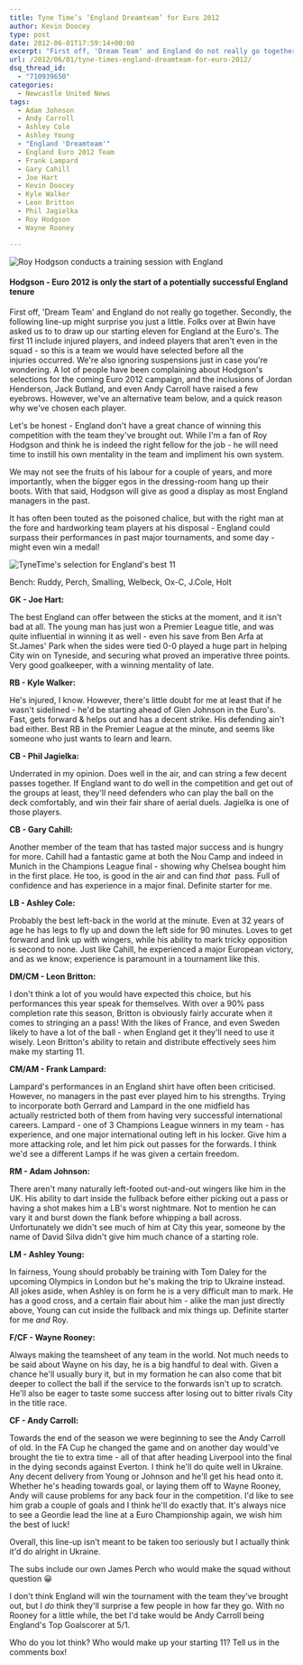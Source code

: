 ```yaml
---
title: Tyne Time’s ‘England Dreamteam’ for Euro 2012
author: Kevin Doocey
type: post
date: 2012-06-01T17:59:14+00:00
excerpt: "First off, 'Dream Team' and England do not really go together. Secondly, the following line-up might surprise you just a little. Folks over at Bwin have asked us to to draw up our.."
url: /2012/06/01/tyne-times-england-dreamteam-for-euro-2012/
dsq_thread_id:
  - "710939650"
categories:
  - Newcastle United News
tags:
  - Adam Johnson
  - Andy Carroll
  - Ashley Cole
  - Ashley Young
  - "England 'Dreamteam'"
  - England Euro 2012 Team
  - Frank Lampard
  - Gary Cahill
  - Joe Hart
  - Kevin Doocey
  - Kyle Walker
  - Leon Britton
  - Phil Jagielka
  - Roy Hodgson
  - Wayne Rooney

---
```

![Roy Hodgson conducts a training session with England](https://www.tynetime.com/wp-content/uploads/2012/06/roy-hodgson-england-training.jpg "roy-hodgson-england-training")

#### Hodgson - Euro 2012 is only the start of a potentially successful England tenure

First off, 'Dream Team' and England do not really go together. Secondly, the following line-up might surprise you just a little. Folks over at Bwin have asked us to to draw up our starting eleven for England at the Euro's. The first 11 include injured players, and indeed players that aren't even in the squad - so this is a team we would have selected before all the injuries occurred. We're also ignoring suspensions just in case you're wondering. A lot of people have been complaining about  Hodgson's selections for the coming Euro 2012 campaign, and the inclusions of Jordan Henderson, Jack Butland, and even Andy Carroll have raised a few eyebrows. However, we've an alternative team below, and a quick reason why we've chosen each player.

Let's be honest - England don't have a great chance of winning this competition with the team they've brought out. While I'm a fan of Roy Hodgson and think he is indeed the right fellow for the job - he will need time to instill his own mentality in the team and impliment his own system.

We may not see the fruits of his labour for a couple of years, and more importantly, when the bigger egos in the dressing-room hang up their boots. With that said, Hodgson will give as good a display as most England managers in the past.

It has often been touted as the poisoned chalice, but with the right man at the fore and hardworking team players at his disposal - England could surpass their performances in past major tournaments, and some day - might even win a medal!

![TyneTime's selection for England's best 11](https://www.tynetime.com/wp-content/uploads/2012/06/dreamteam.jpg "England-DreamTeam-NUFC")

Bench: Ruddy, Perch, Smalling, Welbeck, Ox-C, J.Cole, Holt

**GK - Joe Hart:**

The best England can offer between the sticks at the moment, and it isn't bad at all. The young man has just won a Premier League title, and was quite influential in winning it as well - even his save from Ben Arfa at St.James' Park when the sides were tied 0-0 played a huge part in helping City win on Tyneside, and securing what proved an imperative three points.  Very good goalkeeper, with a winning mentality of late.

**RB - Kyle Walker:**

He's injured, I know. However, there's little doubt for me at least that if he wasn't sidelined - he'd be starting ahead of Glen Johnson in the Euro's. Fast, gets forward & helps out and has a decent strike. His defending ain't bad either. Best RB in the Premier League at the minute, and seems like someone who just wants to learn and learn.

**CB - Phil Jagielka:**

Underrated in my opinion. Does well in the air, and can string a few decent passes together. If England want to do well in the competition and get out of the groups at least, they'll need defenders who can play the ball on the deck comfortably, and win their fair share of aerial duels. Jagielka is one of those players.

**CB - Gary Cahill:**

Another member of the team that has tasted major success and is hungry for more. Cahill had a fantastic game at both the Nou Camp and indeed in Munich in the Champions League final - showing why Chelsea bought him in the first place. He too, is good in the air and can find _that_  pass. Full of confidence and has experience in a major final. Definite starter for me.

**LB - Ashley Cole:**

Probably the best left-back in the world at the minute. Even at 32 years of age he has legs to fly up and down the left side for 90 minutes. Loves to get forward and link up with wingers, while his ability to mark tricky opposition is second to none. Just like Cahill, he experienced a major European victory, and as we know; experience is paramount in a tournament like this.

**DM/CM - Leon Britton:**

I don't think a lot of you would have expected this choice, but his performances this year speak for themselves. With over a 90% pass completion rate this season, Britton is obviously fairly accurate when it comes to stringing an a pass! With the likes of France, and even Sweden likely to have a lot of the ball - when England get it they'll need to use it wisely. Leon Britton's ability to retain and distribute effectively sees him make my starting 11.

**CM/AM - Frank Lampard:**

Lampard's performances in an England shirt have often been criticised. However, no managers in the past ever played him to his strengths. Trying to incorporate both Gerrard and Lampard in the one midfield has actually restricted both of them from having very successful international careers. Lampard - one of 3 Champions League winners in my team - has experience, and one major international outing left in his locker. Give him a more attacking role, and let him pick out passes for the forwards. I think we'd see a different Lamps if he was given a certain freedom.

**RM - Adam Johnson:**

There aren't many naturally left-footed out-and-out wingers like him in the UK. His ability to dart inside the fullback before either picking out a pass or having a shot makes him a LB's worst nightmare. Not to mention he can vary it and burst down the flank before whipping a ball across. Unfortunately we didn't see much of him at City this year, someone by the name of David Silva didn't give him much chance of a starting role.

**LM - Ashley Young:**

In fairness, Young should probably be training with Tom Daley for the upcoming Olympics in London but he's making the trip to Ukraine instead. All jokes aside, when Ashley is on form he is a very difficult man to mark. He has a good cross, and a certain flair about him - alike the man just directly above, Young can cut inside the fullback and mix things up. Definite starter for me _and_ Roy.

**F/CF - Wayne Rooney:**

Always making the teamsheet of any team in the world. Not much needs to be said about Wayne on his day, he is a big handful to deal with. Given a chance he'll usually bury it, but in my formation he can also come that bit deeper to collect the ball if the service to the forwards isn't up to scratch. He'll also be eager to taste some success after losing out to bitter rivals City in the title race.

**CF - Andy Carroll:**

Towards the end of the season we were beginning to see the Andy Carroll of old. In the FA Cup he changed the game and on another day would've brought the tie to extra time - all of that after heading Liverpool into the final in the dying seconds against Everton. I think he'll do quite well in Ukraine. Any decent delivery from Young or Johnson and he'll get his head onto it. Whether he's heading towards goal, or laying them off to Wayne Rooney, Andy will cause problems for any back four in the competition. I'd like to see him grab a couple of goals and I think he'll do exactly that. It's always nice to see a Geordie lead the line at a Euro Championship again, we wish him the best of luck!

Overall, this line-up isn't meant to be taken too seriously but I actually think it'd do alright in Ukraine.

The subs include our own James Perch who would make the squad without question 😀

I don't think England will win the tournament with the team they've brought out, but I _do_ think they'll surprise a few people in how far they go. With no Rooney for a little while, the bet I'd take would be Andy Carroll being England's Top Goalscorer at 5/1.

Who do you lot think? Who would make up your starting 11? Tell us in the comments box!

